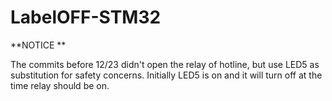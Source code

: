 # LabelOFF-STM32

**NOTICE **

The commits before 12/23 didn't open the relay of hotline, but use LED5 as substitution for safety concerns.
Initially LED5 is on and it will turn off at the time relay should be on.
